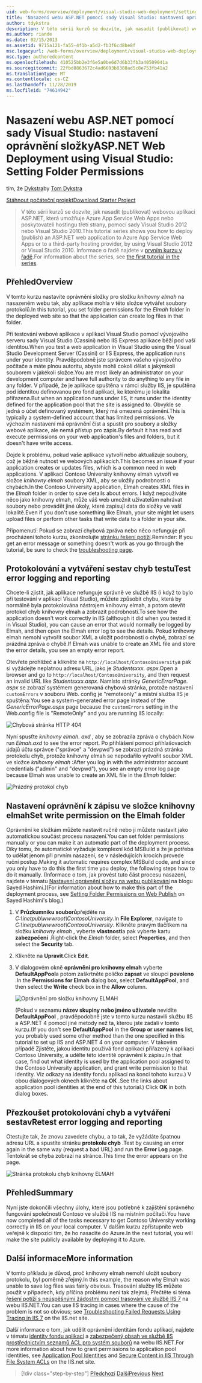 ```yaml
---
uid: web-forms/overview/deployment/visual-studio-web-deployment/setting-folder-permissions
title: 'Nasazení webu ASP.NET pomocí sady Visual Studio: nastavení oprávnění složky | Microsoft Docs'
author: tdykstra
description: V této sérii kurzů se dozvíte, jak nasadit (publikovat) webovou aplikaci ASP.NET, která bude Azure App Service Web Apps nebo poskytovateli hostingu třetí strany, pomocí usin...
ms.author: riande
ms.date: 02/15/2013
ms.assetid: 9715a121-fa55-4f1b-a5d2-fb3f6cd8be8f
msc.legacyurl: /web-forms/overview/deployment/visual-studio-web-deployment/setting-folder-permissions
msc.type: authoredcontent
ms.openlocfilehash: 410525bb2e3f6e5a0be6d7d6b33fb3a40509041a
ms.sourcegitcommit: 22fbd8863672c4ad6693b8388ad5c8e753fb41a2
ms.translationtype: MT
ms.contentlocale: cs-CZ
ms.lasthandoff: 11/28/2019
ms.locfileid: "74614942"
---
```

# <a name="aspnet-web-deployment-using-visual-studio-setting-folder-permissions"></a><span data-ttu-id="9837b-103">Nasazení webu ASP.NET pomocí sady Visual Studio: nastavení oprávnění složky</span><span class="sxs-lookup"><span data-stu-id="9837b-103">ASP.NET Web Deployment using Visual Studio: Setting Folder Permissions</span></span>

<span data-ttu-id="9837b-104">tím, že [Dykstra](https://github.com/tdykstra)</span><span class="sxs-lookup"><span data-stu-id="9837b-104">by [Tom Dykstra](https://github.com/tdykstra)</span></span>

[<span data-ttu-id="9837b-105">Stáhnout počáteční projekt</span><span class="sxs-lookup"><span data-stu-id="9837b-105">Download Starter Project</span></span>](https://go.microsoft.com/fwlink/p/?LinkId=282627)

> <span data-ttu-id="9837b-106">V této sérii kurzů se dozvíte, jak nasadit (publikovat) webovou aplikaci ASP.NET, která umožňuje Azure App Service Web Apps nebo poskytovateli hostingu třetí strany, pomocí sady Visual Studio 2012 nebo Visual Studio 2010.</span><span class="sxs-lookup"><span data-stu-id="9837b-106">This tutorial series shows you how to deploy (publish) an ASP.NET web application to Azure App Service Web Apps or to a third-party hosting provider, by using Visual Studio 2012 or Visual Studio 2010.</span></span> <span data-ttu-id="9837b-107">Informace o řadě najdete v [prvním kurzu v řadě](introduction.md).</span><span class="sxs-lookup"><span data-stu-id="9837b-107">For information about the series, see [the first tutorial in the series](introduction.md).</span></span>

## <a name="overview"></a><span data-ttu-id="9837b-108">Přehled</span><span class="sxs-lookup"><span data-stu-id="9837b-108">Overview</span></span>

<span data-ttu-id="9837b-109">V tomto kurzu nastavíte oprávnění složky pro složku *knihovny elmah* na nasazeném webu tak, aby aplikace mohla v této složce vytvářet soubory protokolů.</span><span class="sxs-lookup"><span data-stu-id="9837b-109">In this tutorial, you set folder permissions for the *Elmah* folder in the deployed web site so that the application can create log files in that folder.</span></span>

<span data-ttu-id="9837b-110">Při testování webové aplikace v aplikaci Visual Studio pomocí vývojového serveru sady Visual Studio (Cassini) nebo IIS Express aplikace běží pod vaší identitou.</span><span class="sxs-lookup"><span data-stu-id="9837b-110">When you test a web application in Visual Studio using the Visual Studio Development Server (Cassini) or IIS Express, the application runs under your identity.</span></span> <span data-ttu-id="9837b-111">Pravděpodobně jste správcem vašeho vývojového počítače a máte plnou autoritu, abyste mohli cokoli dělat s jakýmkoli souborem v jakékoli složce.</span><span class="sxs-lookup"><span data-stu-id="9837b-111">You are most likely an administrator on your development computer and have full authority to do anything to any file in any folder.</span></span> <span data-ttu-id="9837b-112">V případě, že je aplikace spuštěna v rámci služby IIS, je spuštěna pod identitou definovanou pro fond aplikací, ke kterému je lokalita přiřazena.</span><span class="sxs-lookup"><span data-stu-id="9837b-112">But when an application runs under IIS, it runs under the identity defined for the application pool that the site is assigned to.</span></span> <span data-ttu-id="9837b-113">Obvykle se jedná o účet definovaný systémem, který má omezená oprávnění.</span><span class="sxs-lookup"><span data-stu-id="9837b-113">This is typically a system-defined account that has limited permissions.</span></span> <span data-ttu-id="9837b-114">Ve výchozím nastavení má oprávnění číst a spustit pro soubory a složky webové aplikace, ale nemá přístup pro zápis.</span><span class="sxs-lookup"><span data-stu-id="9837b-114">By default it has read and execute permissions on your web application's files and folders, but it doesn't have write access.</span></span>

<span data-ttu-id="9837b-115">Dojde k problému, pokud vaše aplikace vytvoří nebo aktualizuje soubory, což je běžné nutnost ve webových aplikacích.</span><span class="sxs-lookup"><span data-stu-id="9837b-115">This becomes an issue if your application creates or updates files, which is a common need in web applications.</span></span> <span data-ttu-id="9837b-116">V aplikaci Contoso University knihovny elmah vytvoří ve složce *knihovny elmah* soubory XML, aby se uložily podrobnosti o chybách.</span><span class="sxs-lookup"><span data-stu-id="9837b-116">In the Contoso University application, Elmah creates XML files in the *Elmah* folder in order to save details about errors.</span></span> <span data-ttu-id="9837b-117">I když nepoužíváte něco jako knihovny elmah, může váš web umožnit uživatelům nahrávat soubory nebo provádět jiné úkoly, které zapisují data do složky ve vaší lokalitě.</span><span class="sxs-lookup"><span data-stu-id="9837b-117">Even if you don't use something like Elmah, your site might let users upload files or perform other tasks that write data to a folder in your site.</span></span>

<span data-ttu-id="9837b-118">Připomenutí: Pokud se zobrazí chybová zpráva nebo něco nefunguje při procházení tohoto kurzu, zkontrolujte [stránku řešení potíží](troubleshooting.md).</span><span class="sxs-lookup"><span data-stu-id="9837b-118">Reminder: If you get an error message or something doesn't work as you go through the tutorial, be sure to check the [troubleshooting page](troubleshooting.md).</span></span>

## <a name="test-error-logging-and-reporting"></a><span data-ttu-id="9837b-119">Protokolování a vytváření sestav chyb testu</span><span class="sxs-lookup"><span data-stu-id="9837b-119">Test error logging and reporting</span></span>

<span data-ttu-id="9837b-120">Chcete-li zjistit, jak aplikace nefunguje správně ve službě IIS (i když to bylo při testování v aplikaci Visual Studio), můžete způsobit chybu, která by normálně byla protokolována nástrojem knihovny elmah, a potom otevřít protokol chyb knihovny elmah a zobrazit podrobnosti.</span><span class="sxs-lookup"><span data-stu-id="9837b-120">To see how the application doesn't work correctly in IIS (although it did when you tested it in Visual Studio), you can cause an error that would normally be logged by Elmah, and then open the Elmah error log to see the details.</span></span> <span data-ttu-id="9837b-121">Pokud knihovny elmah nemohl vytvořit soubor XML a uložit podrobnosti o chybě, zobrazí se prázdná zpráva o chybě.</span><span class="sxs-lookup"><span data-stu-id="9837b-121">If Elmah was unable to create an XML file and store the error details, you see an empty error report.</span></span>

<span data-ttu-id="9837b-122">Otevřete prohlížeč a klikněte na `http://localhost/ContosoUniversity`a pak si vyžádejte neplatnou adresu URL, jako je *Studentsxxx. aspx*.</span><span class="sxs-lookup"><span data-stu-id="9837b-122">Open a browser and go to `http://localhost/ContosoUniversity`, and then request an invalid URL like *Studentsxxx.aspx*.</span></span> <span data-ttu-id="9837b-123">Namísto stránky *GenericErrorPage. aspx* se zobrazí systémem generovaná chybová stránka, protože nastavení `customErrors` v souboru Web. config je "remoteonly" a místní služba IIS je spuštěna:</span><span class="sxs-lookup"><span data-stu-id="9837b-123">You see a system-generated error page instead of the *GenericErrorPage.aspx* page because the `customErrors` setting in the Web.config file is "RemoteOnly" and you are running IIS locally:</span></span>

![Chybová stránka HTTP 404](setting-folder-permissions/_static/image1.png)

<span data-ttu-id="9837b-125">Nyní spusťte *knihovny elmah. axd* , aby se zobrazila zpráva o chybách.</span><span class="sxs-lookup"><span data-stu-id="9837b-125">Now run *Elmah.axd* to see the error report.</span></span> <span data-ttu-id="9837b-126">Po přihlášení pomocí přihlašovacích údajů účtu správce (&quot;správce&quot; a &quot;devpwd&quot;) se zobrazí prázdná stránka protokolu chyb, protože knihovny elmah se nepodařilo vytvořit soubor XML ve složce *knihovny elmah* :</span><span class="sxs-lookup"><span data-stu-id="9837b-126">After you log in with the administrator account credentials (&quot;admin&quot; and &quot;devpwd&quot;), you see an empty error log page because Elmah was unable to create an XML file in the *Elmah* folder:</span></span>

![Prázdný protokol chyb](setting-folder-permissions/_static/image2.png)

## <a name="set-write-permission-on-the-elmah-folder"></a><span data-ttu-id="9837b-128">Nastavení oprávnění k zápisu ve složce knihovny elmah</span><span class="sxs-lookup"><span data-stu-id="9837b-128">Set write permission on the Elmah folder</span></span>

<span data-ttu-id="9837b-129">Oprávnění ke složkám můžete nastavit ručně nebo ji můžete nastavit jako automatickou součást procesu nasazení.</span><span class="sxs-lookup"><span data-stu-id="9837b-129">You can set folder permissions manually or you can make it an automatic part of the deployment process.</span></span> <span data-ttu-id="9837b-130">Díky tomu, že automatické vyžaduje komplexní kód MSBuild a že je potřeba to udělat jenom při prvním nasazení, se v následujících krocích provede ruční postup.</span><span class="sxs-lookup"><span data-stu-id="9837b-130">Making it automatic requires complex MSBuild code, and since you only have to do this the first time you deploy, the following steps how to do it manually.</span></span> <span data-ttu-id="9837b-131">(Informace o tom, jak provést tuto část procesu nasazení, najdete v tématu [Nastavení oprávnění složky na webu publikování](http://sedodream.com/2011/11/08/SettingFolderPermissionsOnWebPublish.aspx) na blogu Sayed Hashimi.)</span><span class="sxs-lookup"><span data-stu-id="9837b-131">(For information about how to make this part of the deployment process, see [Setting Folder Permissions on Web Publish](http://sedodream.com/2011/11/08/SettingFolderPermissionsOnWebPublish.aspx) on Sayed Hashimi's blog.)</span></span>

1. <span data-ttu-id="9837b-132">V **Průzkumníku souborů**přejděte na *C:\inetpub\wwwroot\ContosoUniversity*.</span><span class="sxs-lookup"><span data-stu-id="9837b-132">In **File Explorer**, navigate to *C:\inetpub\wwwroot\ContosoUniversity*.</span></span> <span data-ttu-id="9837b-133">Klikněte pravým tlačítkem na složku *knihovny elmah* , vyberte **vlastnosti**a pak vyberte kartu **zabezpečení** .</span><span class="sxs-lookup"><span data-stu-id="9837b-133">Right-click the *Elmah* folder, select **Properties**, and then select the **Security** tab.</span></span>
2. <span data-ttu-id="9837b-134">Klikněte na **Upravit**.</span><span class="sxs-lookup"><span data-stu-id="9837b-134">Click **Edit**.</span></span>
3. <span data-ttu-id="9837b-135">V dialogovém okně **oprávnění pro knihovny elmah** vyberte **DefaultAppPool**a potom zaškrtněte políčko **zapsat** ve sloupci **povoleno** .</span><span class="sxs-lookup"><span data-stu-id="9837b-135">In the **Permissions for Elmah** dialog box, select **DefaultAppPool**, and then select the **Write** check box in the **Allow** column.</span></span>

    ![Oprávnění pro složku knihovny ELMAH](setting-folder-permissions/_static/image3.png)

    <span data-ttu-id="9837b-137">(Pokud v seznamu **název skupiny nebo jméno uživatele** nevidíte **DefaultAppPool** , pravděpodobně jste v tomto kurzu nastavili službu IIS a ASP.NET 4 pomocí jiné metody než ta, kterou jste zadali v tomto kurzu.</span><span class="sxs-lookup"><span data-stu-id="9837b-137">(If you don't see **DefaultAppPool** in the **Group or user names** list, you probably used some other method than the one specified in this tutorial to set up IIS and ASP.NET 4 on your computer.</span></span> <span data-ttu-id="9837b-138">V takovém případě Zjistěte, jakou identitu používá fond aplikací přiřazený k aplikaci Contoso University, a udělte této identitě oprávnění k zápisu.</span><span class="sxs-lookup"><span data-stu-id="9837b-138">In that case, find out what identity is used by the application pool assigned to the Contoso University application, and grant write permission to that identity.</span></span> <span data-ttu-id="9837b-139">Viz odkazy na identity fondu aplikací na konci tohoto kurzu.) V obou dialogových oknech klikněte na **OK** .</span><span class="sxs-lookup"><span data-stu-id="9837b-139">See the links about application pool identities at the end of this tutorial.) Click **OK** in both dialog boxes.</span></span>

## <a name="retest-error-logging-and-reporting"></a><span data-ttu-id="9837b-140">Přezkoušet protokolování chyb a vytváření sestav</span><span class="sxs-lookup"><span data-stu-id="9837b-140">Retest error logging and reporting</span></span>

<span data-ttu-id="9837b-141">Otestujte tak, že znovu zavedete chybu, a to tak, že vyžádáte špatnou adresu URL a spustíte stránku **protokolu chyb** .</span><span class="sxs-lookup"><span data-stu-id="9837b-141">Test by causing an error again in the same way (request a bad URL) and run the **Error Log** page.</span></span> <span data-ttu-id="9837b-142">Tentokrát se chyba zobrazí na stránce.</span><span class="sxs-lookup"><span data-stu-id="9837b-142">This time the error appears on the page.</span></span>

![Stránka protokolu chyb knihovny ELMAH](setting-folder-permissions/_static/image4.png)

## <a name="summary"></a><span data-ttu-id="9837b-144">Přehled</span><span class="sxs-lookup"><span data-stu-id="9837b-144">Summary</span></span>

<span data-ttu-id="9837b-145">Nyní jste dokončili všechny úlohy, které jsou potřebné k zajištění správného fungování společnosti Contoso ve službě IIS na místním počítači.</span><span class="sxs-lookup"><span data-stu-id="9837b-145">You have now completed all of the tasks necessary to get Contoso University working correctly in IIS on your local computer.</span></span> <span data-ttu-id="9837b-146">V dalším kurzu zpřístupníte web veřejně k dispozici tím, že ho nasadíte do Azure.</span><span class="sxs-lookup"><span data-stu-id="9837b-146">In the next tutorial, you will make the site publicly available by deploying it to Azure.</span></span>

## <a name="more-information"></a><span data-ttu-id="9837b-147">Další informace</span><span class="sxs-lookup"><span data-stu-id="9837b-147">More information</span></span>

<span data-ttu-id="9837b-148">V tomto příkladu je důvod, proč knihovny elmah nemohl uložit soubory protokolu, byl poměrně zřejmý.</span><span class="sxs-lookup"><span data-stu-id="9837b-148">In this example, the reason why Elmah was unable to save log files was fairly obvious.</span></span> <span data-ttu-id="9837b-149">Trasování služby IIS můžete použít v případech, kdy příčina problému není tak zřejmá; Přečtěte si téma [řešení potíží s neúspěšnými žádostmi pomocí trasování ve službě IIS 7](https://www.iis.net/learn/troubleshoot/using-failed-request-tracing/troubleshooting-failed-requests-using-tracing-in-iis) na webu IIS.NET.</span><span class="sxs-lookup"><span data-stu-id="9837b-149">You can use IIS tracing in cases where the cause of the problem is not so obvious; see [Troubleshooting Failed Requests Using Tracing in IIS 7](https://www.iis.net/learn/troubleshoot/using-failed-request-tracing/troubleshooting-failed-requests-using-tracing-in-iis) on the IIS.net site.</span></span>

<span data-ttu-id="9837b-150">Další informace o tom, jak udělit oprávnění identitám fondu aplikací, najdete v tématu [identity fondu aplikací](https://www.iis.net/learn/manage/configuring-security/application-pool-identities) a [zabezpečený obsah ve službě IIS prostřednictvím seznamů ACL pro systém souborů](https://www.iis.net/learn/get-started/planning-for-security/secure-content-in-iis-through-file-system-acls) na webu IIS.NET.</span><span class="sxs-lookup"><span data-stu-id="9837b-150">For more information about how to grant permissions to application pool identities, see [Application Pool Identities](https://www.iis.net/learn/manage/configuring-security/application-pool-identities) and [Secure Content in IIS Through File System ACLs](https://www.iis.net/learn/get-started/planning-for-security/secure-content-in-iis-through-file-system-acls) on the IIS.net site.</span></span>

> [!div class="step-by-step"]
> <span data-ttu-id="9837b-151">[Předchozí](deploying-to-iis.md)
> [Další](deploying-to-production.md)</span><span class="sxs-lookup"><span data-stu-id="9837b-151">[Previous](deploying-to-iis.md)
[Next](deploying-to-production.md)</span></span>
